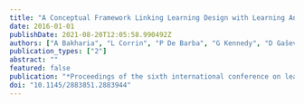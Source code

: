 ```yaml
---
title: "A Conceptual Framework Linking Learning Design with Learning Analytics"
date: 2016-01-01
publishDate: 2021-08-20T12:05:58.990492Z
authors: ["A Bakharia", "L Corrin", "P De Barba", "G Kennedy", "D Gašević", "R Mulder", " ..."]
publication_types: ["2"]
abstract: ""
featured: false
publication: "*Proceedings of the sixth international conference on learning analytics łdots*"
doi: "10.1145/2883851.2883944"
---
```


